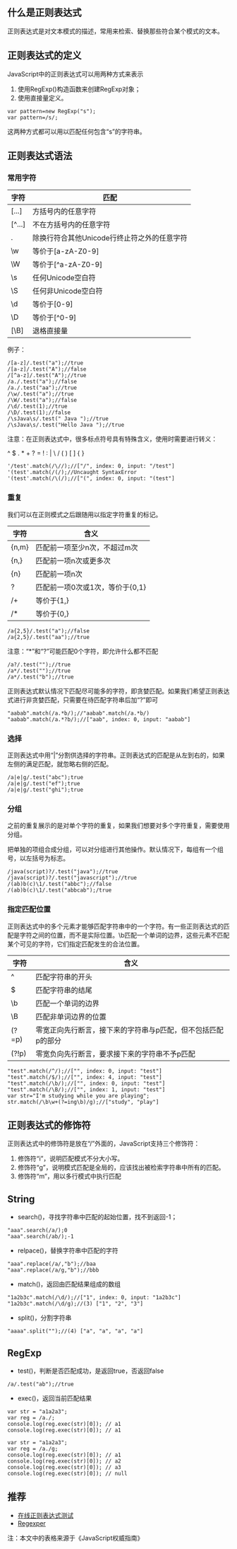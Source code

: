 ## 什么是正则表达式
正则表达式是对文本模式的描述，常用来检索、替换那些符合某个模式的文本。

## 正则表达式的定义
JavaScript中的正则表达式可以用两种方式来表示
1. 使用RegExp()构造函数来创建RegExp对象；
2. 使用直接量定义。

```
var pattern=new RegExp("s");
var pattern=/s/;
```
这两种方式都可以用以匹配任何包含“s”的字符串。

## 正则表达式语法

### 常用字符
字符 | 匹配
---|---
[...] | 方括号内的任意字符
[^...] | 不在方括号内的任意字符
. | 除换行符合其他Unicode行终止符之外的任意字符
\w | 等价于[a-zA-Z0-9]
\W | 等价于[^a-zA-Z0-9]
\s | 任何Unicode空白符
\S | 任何非Unicode空白符
\d | 等价于[0-9]
\D | 等价于[^0-9]
[\B] | 退格直接量

例子：

```
/[a-z]/.test("a");//true
/[a-z]/.test("A");//false
/[^a-z]/.test("A");//true
/a./.test("a");//false
/a./.test("aa");//true
/\w/.test("a");//true
/\W/.test("a");//false
/\d/.test(1);//true
/\D/.test(1);//false
/\sJava\s/.test(" Java ");//true
/\sJava\s/.test("Hello Java ");//true
```
注意：在正则表达式中，很多标点符号具有特殊含义，使用时需要进行转义：

^ $ . * + ? = ! : | \ / ( ) [ ] { }

```
'/test'.match(/\//);//["/", index: 0, input: "/test"]
'(test'.match(/(/);//Uncaught SyntaxError
'(test'.match(/\(/);//["(", index: 0, input: "(test"]
```

### 重复

我们可以在正则模式之后跟随用以指定字符重复的标记。


字符 | 含义
---|---
{n,m} | 匹配前一项至少n次，不超过m次
{n,} | 匹配前一项n次或更多次
{n} | 匹配前一项n次
? | 匹配前一项0次或1次，等价于{0,1}
/+ | 等价于{1,}
/* | 等价于{0,}

```
/a{2,5}/.test("a");//false
/a{2,5}/.test("aa");//true
```
注意：“*”和“?”可能匹配0个字符，即允许什么都不匹配

```
/a?/.test("");//true
/a*/.test("");//true
/a*/.test("b");//true
```

正则表达式默认情况下匹配尽可能多的字符，即贪婪匹配。如果我们希望正则表达式进行非贪婪匹配，只需要在待匹配字符串后加“?”即可


```
"aabab".match(/a.*b/);//"aabab".match(/a.*b/)
"aabab".match(/a.*?b/);//["aab", index: 0, input: "aabab"]
```


### 选择
正则表达式中用“|”分割供选择的字符串。正则表达式的匹配是从左到右的，如果左侧的满足匹配，就忽略右侧的匹配。
```
/a|e|g/.test("abc");true
/a|e|g/.test("ef");true
/a|e|g/.test("ghi");true
```
### 分组

之前的重复展示的是对单个字符的重复，如果我们想要对多个字符重复，需要使用分组。

把单独的项组合成分组，可以对分组进行其他操作。默认情况下，每组有一个组号，以左括号为标志。
```
/java(script)?/.test("java");//true
/java(script)?/.test("javascript");//true
/(ab)b(c)\1/.test("abbc");//false
/(ab)b(c)\1/.test("abbcab");/true
```


### 指定匹配位置
正则表达式中的多个元素才能够匹配字符串中的一个字符。有一些正则表达式的匹配是字符之间的位置，而不是实际位置。\b匹配一个单词的边界，这些元素不匹配某个可见的字符，它们指定匹配发生的合法位置。


字符 | 含义
---|---
^ | 匹配字符串的开头
$ | 匹配字符串的结尾
\b | 匹配一个单词的边界
\B | 匹配非单词边界的位置
(?=p) | 零宽正向先行断言，接下来的字符串与p匹配，但不包括匹配p的部分
(?!p) | 零宽负向先行断言，要求接下来的字符串不予p匹配


```
"test".match(/^/);//["", index: 0, input: "test"]
"test".match(/$/);//["", index: 4, input: "test"]
"test".match(/\b/);//["", index: 0, input: "test"]
"test".match(/\B/);//["", index: 1, input: "test"]
var str="I'm studying while you are playing";
str.match(/\b\w+(?=ing\b)/g);//["study", "play"]
```



## 正则表达式的修饰符
正则表达式中的修饰符是放在“/”外面的，JavaScript支持三个修饰符：
1. 修饰符“i”，说明匹配模式不分大小写。
2. 修饰符“g”，说明模式匹配是全局的，应该找出被检索字符串中所有的匹配。
3. 修饰符“m”，用以多行模式中执行匹配

## String
 - search()，寻找字符串中匹配的起始位置，找不到返回-1；

```
"aaa".search(/a/);0
"aaa".search(/ab/);-1
```
 - relpace()，替换字符串中匹配的字符

```
"aaa".replace(/a/,"b");//baa
"aaa".replace(/a/g,"b");//bbb
```
 - match()，返回由匹配结果组成的数组

```
"1a2b3c".match(/\d/);//["1", index: 0, input: "1a2b3c"]
"1a2b3c".match(/\d/g);//(3) ["1", "2", "3"]
```
 - split()，分割字符串

```
"aaaa".split("");//(4) ["a", "a", "a", "a"]
```

## RegExp
 - test()，判断是否匹配成功，是返回true，否返回false

```
/a/.test("ab");//true
```
 - exec()，返回当前匹配结果

```
var str = "a1a2a3";
var reg = /a./;
console.log(reg.exec(str)[0]); // a1
console.log(reg.exec(str)[0]); // a1

var str = "a1a2a3";
var reg = /a./g;
console.log(reg.exec(str)[0]); // a1
console.log(reg.exec(str)[0]); // a2
console.log(reg.exec(str)[0]); // a3
console.log(reg.exec(str)[0]); // null
```


## 推荐
 - [在线正则表达式测试](http://tool.oschina.net/regex/)
 - [Regexper](https://regexper.com)

注：本文中的表格来源于《JavaScript权威指南》
